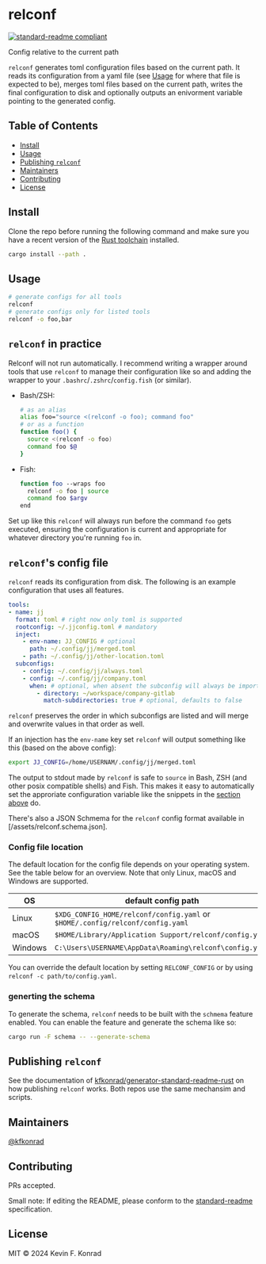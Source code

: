 # relconf

[![standard-readme compliant](https://img.shields.io/badge/standard--readme-OK-green.svg?style=flat-square)](https://github.com/RichardLitt/standard-readme)

Config relative to the current path

`relconf` generates toml configuration files based on the current path. It reads its configuration from a yaml file
(see [Usage](#usage) for where that file is expected to be), merges toml files based on the current path, writes the
final configuration to disk and optionally outputs an enivorment variable pointing to the generated config.

## Table of Contents

- [Install](#install)
- [Usage](#usage)
- [Publishing `relconf`](#publishing-relconf)
- [Maintainers](#maintainers)
- [Contributing](#contributing)
- [License](#license)

## Install

Clone the repo before running the following command and make sure you have a recent version of the
[Rust toolchain](https://rustup.rs/) installed.

```sh
cargo install --path .
```

## Usage

```sh
# generate configs for all tools
relconf
# generate configs only for listed tools
relconf -o foo,bar
```

## `relconf` in practice

Relconf will not run automatically. I recommend writing a wrapper around tools that use `relconf` to manage their
configuration like so and adding the wrapper to your `.bashrc`/`.zshrc`/`config.fish` (or similar).

- Bash/ZSH:

  ```sh
  # as an alias
  alias foo="source <(relconf -o foo); command foo"
  # or as a function
  function foo() {
    source <(relconf -o foo)
    command foo $@
  }
  ```

- Fish:

  ```sh
  function foo --wraps foo
    relconf -o foo | source
    command foo $argv
  end
  ```

Set up like this `relconf` will always run before the command `foo` gets executed, ensuring the configuration is
current and appropriate for whatever directory you're running `foo` in.

## `relconf`'s config file

`relconf` reads its configuration from disk. The following is an example configuration that uses all features.

```yaml
tools:
- name: jj
  format: toml # right now only toml is supported
  rootconfig: ~/.jjconfig.toml # mandatory
  inject:
    - env-name: JJ_CONFIG # optional
      path: ~/.config/jj/merged.toml
    - path: ~/.config/jj/other-location.toml
  subconfigs:
    - config: ~/.config/jj/always.toml
    - config: ~/.config/jj/company.toml
      when: # optional, when absent the subconfig will always be imported
        - directory: ~/workspace/company-gitlab
          match-subdirectories: true # optional, defaults to false
```

`relconf` preserves the order in which subconfigs are listed and will merge and overwrite values in that order as well.

If an injection has the `env-name` key set `relconf` will output something like this (based on the above config):

```sh
export JJ_CONFIG=/home/USERNAM/.config/jj/merged.toml
```

The output to stdout made by `relconf` is safe to `source` in Bash, ZSH (and other posix compatible shells) and Fish.
This makes it easy to automatically set the approriate configuration variable like the snippets in the
[section above](#relconf-in-practice) do.

There's also a JSON Schmema for the `relconf` config format available in [/assets/relconf.schema.json].

### Config file location

The default location for the config file depends on your operating system.
See the table below for an overview. Note that only Linux, macOS and Windows are supported.

| OS      | default config path                                                           |
|---------|-------------------------------------------------------------------------------|
| Linux   | `$XDG_CONFIG_HOME/relconf/config.yaml` or `$HOME/.config/relconf/config.yaml` |
| macOS   | `$HOME/Library/Application Support/relconf/config.yaml`                       |
| Windows | `C:\Users\USERNAME\AppData\Roaming\relconf\config.yaml`                       |

You can override the default location by setting `RELCONF_CONFIG` or by using `relconf -c path/to/config.yaml`.

### generting the schema

To generate the schema, `relconf` needs to be built with the `schmema` feature enabled. You can enable the feature and
generate the schema like so:

```sh
cargo run -F schema -- --generate-schema
```

## Publishing `relconf`

See the documentation of
[kfkonrad/generator-standard-readme-rust](https://github.com/kfkonrad/generator-standard-readme-rust?tab=readme-ov-file#publishing-standard-readme)
on how publishing `relconf` works. Both repos use the same mechansim and scripts.

## Maintainers

[@kfkonrad](https://github.com/kfkonrad)

## Contributing

PRs accepted.

Small note: If editing the README, please conform to the
[standard-readme](https://github.com/RichardLitt/standard-readme) specification.

## License

MIT © 2024 Kevin F. Konrad
